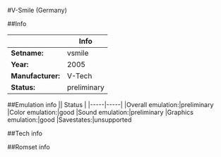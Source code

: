 #V-Smile (Germany)

##Info

||Info|
|-----|-----|
|**Setname:**|vsmile
|**Year:**|2005
|**Manufacturer:**|V-Tech
|**Status:**|preliminary

##Emulation info
|| Status |
|-----|-----|
|Overall emulation:|preliminary
|Color emulation:|good
|Sound emulation:|preliminary
|Graphics emulation:|good
|Savestates:|unsupported

##Tech info

##Romset info

<!--- START OF EDITED COMMENT DO NOT TOUCH TEXT ABOVE-->
